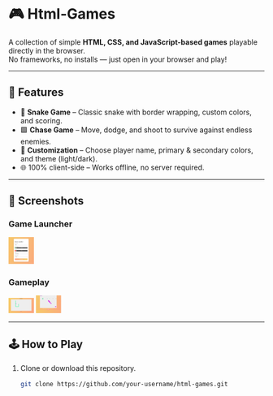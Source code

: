 # 🎮 Html-Games

A collection of simple **HTML, CSS, and JavaScript-based games** playable directly in the browser.  
No frameworks, no installs — just open in your browser and play!

---

## 🚀 Features
- 🐍 **Snake Game** – Classic snake with border wrapping, custom colors, and scoring.  
- 🟩 **Chase Game** – Move, dodge, and shoot to survive against endless enemies.  
- 🎨 **Customization** – Choose player name, primary & secondary colors, and theme (light/dark).  
- 🌐 100% client-side – Works offline, no server required.  

---

## 📸 Screenshots

### Game Launcher
<img src="sample-images/index.png" alt="Apple" width="50">

### Gameplay
<img src="sample-images/snake.png" alt="Apple" width="50">
<img src="sample-images/chase.png" alt="Apple" width="50">

---

## 🕹️ How to Play
1. Clone or download this repository.
   ```bash
   git clone https://github.com/your-username/html-games.git
